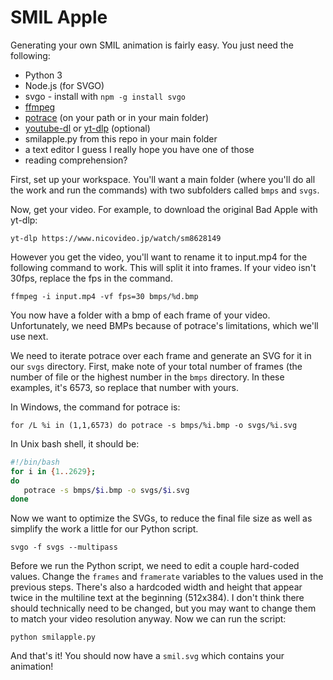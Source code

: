 # SMIL Apple

Generating your own SMIL animation is fairly easy. You just need the following:
* Python 3
* Node.js (for SVGO)
* svgo - install with `npm -g install svgo`
* [ffmpeg](https://ffmpeg.org/)
* [potrace](http://potrace.sourceforge.net/) (on your path or in your main folder)
* [youtube-dl](https://github.com/ytdl-org/youtube-dl) or [yt-dlp](https://github.com/yt-dlp/yt-dlp) (optional)
* smilapple.py from this repo in your main folder
* a text editor I guess I really hope you have one of those
* reading comprehension?

First, set up your workspace. You'll want a main folder (where you'll do all the work and run the commands) with two subfolders called `bmps` and `svgs`.

Now, get your video. For example, to download the original Bad Apple with yt-dlp:

```
yt-dlp https://www.nicovideo.jp/watch/sm8628149
```

However you get the video, you'll want to rename it to input.mp4 for the following command to work. This will split it into frames. If your video isn't 30fps, replace the fps in the command.

```
ffmpeg -i input.mp4 -vf fps=30 bmps/%d.bmp
```

You now have a folder with a bmp of each frame of your video. Unfortunately, we need BMPs because of potrace's limitations, which we'll use next.

We need to iterate potrace over each frame and generate an SVG for it in our `svgs` directory. First, make note of your total number of frames (the number of file or the highest number in the `bmps` directory. In these examples, it's 6573, so replace that number with yours.

In Windows, the command for potrace is:

```
for /L %i in (1,1,6573) do potrace -s bmps/%i.bmp -o svgs/%i.svg
```

In Unix bash shell, it should be:

```sh
#!/bin/bash
for i in {1..2629};
do
   potrace -s bmps/$i.bmp -o svgs/$i.svg
done
```

Now we want to optimize the SVGs, to reduce the final file size as well as simplify the work a little for our Python script.

```
svgo -f svgs --multipass
```

Before we run the Python script, we need to edit a couple hard-coded values. Change the `frames` and `framerate` variables to the values used in the previous steps. There's also a hardcoded width and height that appear twice in the multiline text at the beginning (512x384). I don't think there should technically need to be changed, but you may want to change them to match your video resolution anyway. Now we can run the script:

```
python smilapple.py
```

And that's it! You should now have a `smil.svg` which contains your animation!
